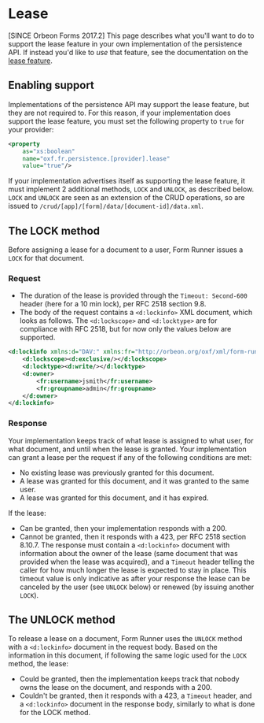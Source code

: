 # Lease

[SINCE Orbeon Forms 2017.2] This page describes what you'll want to do to support the lease feature in your own implementation of the persistence API. If instead you'd like to *use* that feature, see the documentation on the [lease feature](https://doc.orbeon.com/form-runner/feature/lease.html).

## Enabling support

Implementations of the persistence API may support the lease feature, but they are not required to. For this reason, if your implementation does support the lease feature, you must set the following property to `true` for your provider:

```xml
<property 
    as="xs:boolean" 
    name="oxf.fr.persistence.[provider].lease"                            
    value="true"/>
```

If your implementation advertises itself as supporting the lease feature, it must implement 2 additional methods, `LOCK` and `UNLOCK`, as described below. `LOCK` and `UNLOCK` are seen as an extension of the CRUD operations, so are issued to `/crud/[app]/[form]/data/[document-id]/data.xml`.

## The LOCK method

Before assigning a lease for a document to a user, Form Runner issues a `LOCK` for that document.

### Request

- The duration of the lease is provided through the `Timeout: Second-600` header (here for a 10 min lock), per RFC 2518 section 9.8.
- The body of the request contains a `<d:lockinfo>` XML document, which looks as follows. The `<d:lockscope>` and `<d:locktype>` are for compliance with RFC 2518, but for now only the values below are supported.

```xml
<d:lockinfo xmlns:d="DAV:" xmlns:fr="http://orbeon.org/oxf/xml/form-runner">
    <d:lockscope><d:exclusive/></d:lockscope>
    <d:locktype><d:write/></d:locktype>
    <d:owner>
        <fr:username>jsmith</fr:username>
        <fr:groupname>admin</fr:groupname>
    </d:owner>
</d:lockinfo>
```

### Response

Your implementation keeps track of what lease is assigned to what user, for what document, and until when the lease is granted. Your implementation can grant a lease per the request if any of the following conditions are met:

- No existing lease was previously granted for this document.
- A lease was granted for this document, and it was granted to the same user.
- A lease was granted for this document, and it has expired.

If the lease:

- Can be granted, then your implementation responds with a 200.
- Cannot be granted, then it responds with a 423, per RFC 2518 section 8.10.7. The response must contain a `<d:lockinfo>` document with information about the owner of the lease (same document that was provided when the lease was acquired), and a `Timeout` header telling the caller for how much longer the lease is expected to stay in place. This timeout value is only indicative as after your response the lease can be canceled by the user (see `UNLOCK` below) or renewed (by issuing another `LOCK`).

## The UNLOCK method

To release a lease on a document, Form Runner uses the `UNLOCK` method with a `<d:lockinfo>` document in the request body. Based on the information in this document, if following the same logic used for the `LOCK` method, the lease:

- Could be granted, then the implementation keeps track that nobody owns the lease on the document, and responds with a 200.
- Couldn't be granted, then it responds with a 423, a `Timeout` header, and a `<d:lockinfo>` document in the response body, similarly to what is done for the LOCK method.
